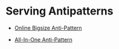 # Serving Antipatterns

- [Online Bigsize Anti-Pattern](./Online-bigsize-pattern/design_ja.md)

- [All-In-One Anti-Pattern](./All-in-one-pattern/design_ja.md)
